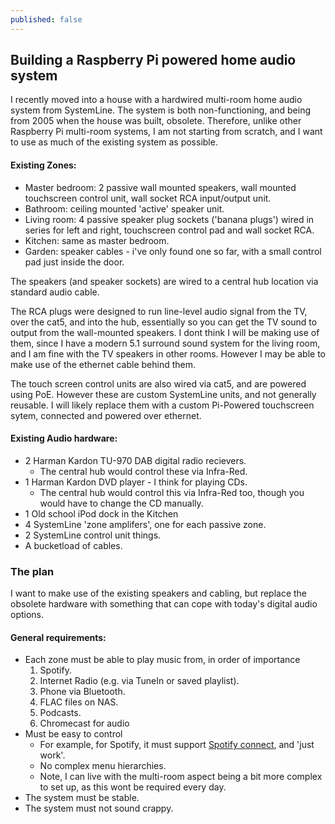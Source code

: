 ```yaml
---
published: false
---
```

## Building a Raspberry Pi powered home audio system

I recently moved into a house with a hardwired multi-room home audio system from SystemLine.  The system is both non-functioning, and being from 2005 when the house was built, obsolete.  Therefore, unlike other Raspberry Pi multi-room systems, I am not starting from scratch, and I want to use as much of the existing system as possible.  

#### Existing Zones:
- Master bedroom: 2 passive wall mounted speakers, wall mounted touchscreen control unit, wall socket RCA input/output unit.
- Bathroom: ceiling  mounted 'active' speaker unit.
- Living room: 4 passive speaker plug sockets ('banana plugs') wired in series for left and right, touchscreen control pad and wall socket RCA.
- Kitchen: same as master bedroom.
- Garden: speaker cables - i've only found one so far, with a small control pad just inside the door.

The speakers (and speaker sockets) are wired to a central hub location via standard audio cable.

The RCA plugs were designed to run line-level audio signal from the TV, over the cat5, and into the hub, essentially so you can get the TV sound to output from the wall-mounted speakers.  I dont think I will be making use of them, since I have a modern 5.1 surround sound system for the living room, and I am fine with the TV speakers in other rooms.  However I may be able to make use of the ethernet cable behind them.

The touch screen control units are also wired via cat5, and are powered using PoE.  However these are custom SystemLine units, and not generally reusable.  I will likely replace them with a custom Pi-Powered touchscreen sytem, connected and powered over ethernet.

#### Existing Audio hardware:
- 2 Harman Kardon TU-970 DAB digital radio recievers.
  - The central hub would control these via Infra-Red.
- 1 Harman Kardon DVD player - I think for playing CDs.
  - The central hub would control this via Infra-Red too, though you would have to change the CD manually.
- 1 Old school iPod dock in the Kitchen
- 4 SystemLine 'zone amplifers', one for each passive zone.
- 2 SystemLine control unit things.
- A bucketload of cables.

### The plan

I want to make use of the existing speakers and cabling, but replace the obsolete hardware with something that can cope with today's digital audio options.

#### General requirements:
- Each zone must be able to play music from, in order of importance
  1. Spotify.
  1. Internet Radio (e.g. via TuneIn or saved playlist).
  1. Phone via Bluetooth.
  1. FLAC files on NAS.
  1. Podcasts.
  1. Chromecast for audio
- Must be easy to control
  - For example, for Spotify, it must support [Spotify connect](https://www.spotify.com/us/connect/), and 'just work'.
  - No complex menu hierarchies.
  - Note, I can live with the multi-room aspect being a bit more complex to set up, as this wont be required every day.
- The system must be stable.
- The system must not sound crappy.

